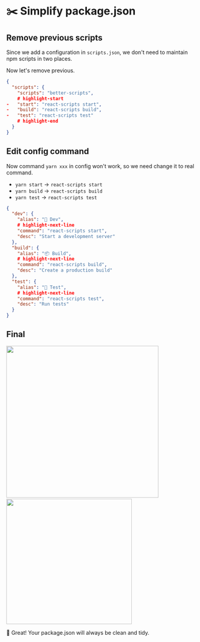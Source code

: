 # ✂️ Simplify package.json

## Remove previous scripts

Since we add a configuration in `scripts.json`, we don't need to maintain npm scripts in two places.

Now let's remove previous.

```json title="package.json"
{
  "scripts": {
    "scripts": "better-scripts",
    # highlight-start
-   "start": "react-scripts start",
-   "build": "react-scripts build",
-   "test": "react-scripts test"
    # highlight-end
  }
}
```

## Edit config command

Now command `yarn xxx` in config won't work, so we need change it to real command.

- `yarn start` → `react-scripts start`
- `yarn build` → `react-scripts build`
- `yarn test` → `react-scripts test`

```json title="scripts.json"
{
  "dev": {
    "alias": "🌟 Dev",
    # highlight-next-line
    "command": "react-scripts start",
    "desc": "Start a development server"
  },
  "build": {
    "alias": "📦 Build",
    # highlight-next-line
    "command": "react-scripts build",
    "desc": "Create a production build"
  },
  "test": {
    "alias": "🧪 Test",
    # highlight-next-line
    "command": "react-scripts test",
    "desc": "Run tests"
  }
}
```

## Final

<img src="/example-simplified.png" width="400" />
<span>&nbsp;&nbsp;</span>
<img src="/example-separate-final.png" width="330"/>

🎉 Great! Your package.json will always be clean and tidy.
